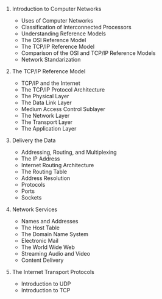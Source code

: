 1. Introduction to Computer Networks
    * Uses of Computer Networks
    * Classification of Interconnected Processors
    * Understanding Reference Models
    * The OSI Reference Model
    * The TCP/IP Reference Model
    * Comparison of the OSI and TCP/IP Reference Models
    * Network Standarization

2. The TCP/IP Reference Model
    * TCP/IP and the Internet
    * The TCP/IP Protocol Architecture
    * The Physical Layer
    * The Data Link Layer
    * Medium Access Control Sublayer
    * The Network Layer
    * The Transport Layer
    * The Application Layer

3. Delivery the Data
    * Addressing, Routing, and Multiplexing
    * The IP Address
    * Internet Routing Architecture
    * The Routing Table
    * Address Resolution
    * Protocols
    * Ports
    * Sockets

4. Network Services
    * Names and Addresses
    * The Host Table
    * The Domain Name System
    * Electronic Mail
    * The World Wide Web
    * Streaming Audio and Video
    * Content Delivery

5. The Internet Transport Protocols
    * Introduction to UDP
    * Introduction to TCP